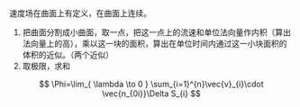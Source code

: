 ---
---

速度场在曲面上有定义，在曲面上连续。

1. 把曲面分割成小曲面，取一点，把这一点上的流速和单位法向量作内积（算出法向量上的高），乘以这一块的面积，算出在单位时间内通过这一小块面积的体积的近似。（两个近似）
2. 取极限，求和

$$
\Phi=\lim_{ \lambda \to 0 } \sum_{i=1}^{n}\vec{v}_{i}\cdot \vec{n_{0i}}\Delta S_{i}
$$
